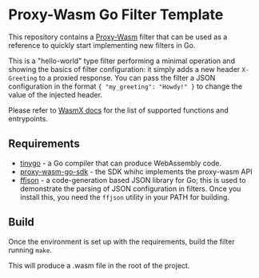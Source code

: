 # Proxy-Wasm Go Filter Template

This repository contains a [Proxy-Wasm](https://github.com/proxy-wasm/spec)
filter that can be used as a reference to quickly start implementing new
filters in Go.

This is a "hello-world" type filter performing a minimal operation and showing
the basics of filter configuration: it simply adds a new header `X-Greeting`
to a proxied response. You can pass the filter a JSON configuration in the
format `{ "my_greeting": "Howdy!" }` to change the value of the injected
header.

Please refer to [WasmX
docs](https://github.com/Kong/ngx_wasm_module/blob/main/docs/PROXY_WASM.md#supported-entrypoints)
for the list of supported functions and entrypoints.

## Requirements

* [tinygo](https://tinygo.org) - a Go compiler that can produce WebAssembly code.
* [proxy-wasm-go-sdk](github.com/tetratelabs/proxy-wasm-go-sdk) - the SDK whihc
  implements the proxy-wasm API
* [ffjson](https://github.com/pquerna/ffjson) - a code-generation based JSON
  library for Go; this is used to demonstrate the parsing of JSON configuration
  in filters. Once you install this, you need the `ffjson` utility in your PATH
  for building.

## Build

Once the environment is set up with the requirements, build the filter running
`make`.

This will produce a .wasm file in the root of the project.
